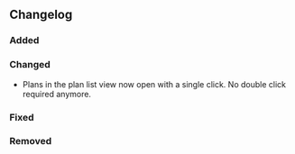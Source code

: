 ## Changelog

### Added

### Changed

- Plans in the plan list view now open with a single click. No double click required anymore.

### Fixed

### Removed

